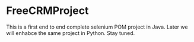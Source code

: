 # FreeCRMProject
This is a first end to end complete selenium POM project in Java. 
Later we will enhabce the same project in Python. Stay tuned. 
